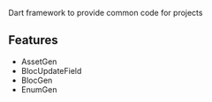 Dart framework to provide common code for projects

## Features
 - AssetGen
 - BlocUpdateField
 - BlocGen
 - EnumGen